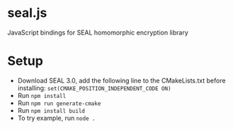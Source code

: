 # seal.js
JavaScript bindings for SEAL homomorphic encryption library

# Setup
- Download SEAL 3.0, add the following line to the CMakeLists.txt before installing: `set(CMAKE_POSITION_INDEPENDENT_CODE ON)`
- Run `npm install`
- Run `npm run generate-cmake`
- Run `npm install build`
- To try example, run `node .`
